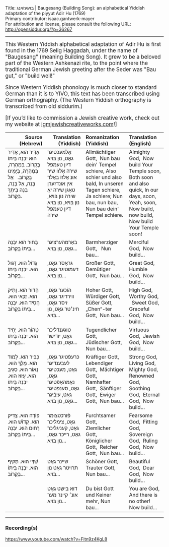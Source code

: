 <html>
<head></head>
<body>
Title: בּױגעזאנג | Baugesang (Building Song): an alphabetical Yiddish adaptation of the piyyut Adir Hu (1769)<br />
Primary contributor: isaac.gantwerk-mayer<br />
For attribution and license, please consult the following URL: <a href="http://opensiddur.org/?p=36267">http://opensiddur.org/?p=36267</a>
<p />
<hr />

<div class="english" style="font-size: 1.2em;">
This Western Yiddish alphabetical adaptation of Adir Hu is first found in the 1769 Selig Haggadah, under the name of "Baugesang" (meaning Building Song). It grew to be a beloved part of the Western Ashkenazi rite, to the point where the traditional German Jewish greeting after the Seder was "Bau gut," or "build well!" 

Since Western Yiddish phonology is much closer to standard German than it is to YIVO, this text has been transcribed using German orthography. (The Western Yiddish orthography is transcribed from old siddurim.)

[If you’d like to commission a Jewish creative work, check out my website at <a href="http://igmjewishcreativeworks.com">igmjewishcreativeworks.com</a>!]
</div>


<table style="width:100%;margin-left: auto;margin-right: auto;" class="draggable">
<thead><tr><th id="x" style="text-align: right;">Source (Hebrew)</th><th style="text-align: right;">Translation (Yiddish)</th><th style="text-align: left;">Romanization (Yiddish)</th><th style="text-align: left;">Translation (English)</th></tr></thead>
<tbody>
<tr><td style="vertical-align:top;" width="25%">
<div class="liturgy"><span lang="he">	 
<span class="acrostic">אַ</span>דִּיר הוּא, אַדִּיר הוּא
יִבְנֶה בֵּיתוֹ בְּקָרוֹב.
בִּמְהֵרָה, בִּמְהֵרָה, 
בְּיָמֵינוּ בְּקָרוֹב.
&nbsp;
אֵל בְּנֵה, אֵל בְּנֵה,
בְּנֵה בֵּיתְךָ בְּקָרוֹב.
</span></div></td>
 
<td style="vertical-align:top;">
<div class="yiddish"><span lang="yi">
<span class="acrostic">אַ</span>למעכטיגר גאָט,
נוּן בּױא דײַן טעמפּל שירה
אַלזוֹ שיר אוּנ אַלזוֹ באַלד
אין אוּנדזערן טאַגן שירה
יאַ שירה
נוּן בּױא, נוּן בּױא,
נוּן בּױא דײַן טעמפּל שירה
</span></div></td>
 
<td style="vertical-align:top;">
<div class="german"><span lang="yi">
Allmächtiger Gott,<span class="acrostic">&nbsp;</span>
Nun bau dein' Tempel schiere,
Also schier und also bald,
In unseren Tagen schiere,
Ja schiere;
Nun bau, nun bau,
Nun bau dein' Tempel schiere.
</span></div></td>
 
<td style="vertical-align:top;">
<div class="english">
Almighty God,<span class="acrostic">&nbsp;</span>
Now build Your Temple soon,
Both soon and also quick,
In our days, soon,
Yeah, soon,
Now build, now build,
Now build Your Temple soon!
</div></td></tr>


<tr><td style="vertical-align:top;">
<div class="liturgy"><span lang="he">
<span class="acrostic">בָּ</span>חוּר הוּא
יִבְנֶה בֵּיתוֹ בְּקָרוֹב...
</span></div></td>
 
<td style="vertical-align:top;">
<div class="yiddish"><span lang="yi">
<span class="acrostic">ב</span>אַרמהערציגר גאָט,
נוּן בּױא...
</span></div></td>
 
<td style="vertical-align:top;">
<div class="german"><span lang="yi">
Barmherziger Gott, <span class="acrostic">&nbsp;</span>
Nun bau...
</span></div></td>
 
<td style="vertical-align:top;">
<div class="english">
Merciful God,<span class="acrostic">&nbsp;</span>
Now build…
</div></td></tr>


<tr><td style="vertical-align:top;">
<div class="liturgy"><span lang="he">
<span class="acrostic">גָּ</span>דוֹל הוּא.
<span class="acrostic">דָּ</span>גוּל הוּא.
יִבְנֶה בֵּיתוֹ בְּקָרוֹב...
</span></div></td>
 
<td style="vertical-align:top;">
<div class="yiddish"><span lang="yi">
<span class="acrostic">ג</span>ראָסר גאָט,
<span class="acrostic">ד</span>עמוּטיגר גאָט,
נוּן בּױא...
</span></div></td>
 
<td style="vertical-align:top;">
<div class="german"><span lang="yi">
Großer Gott, <span class="acrostic">&nbsp;</span>
Demütiger Gott,<span class="acrostic">&nbsp;</span>
Nun bau...
</span></div></td>
 
<td style="vertical-align:top;">
<div class="english">
Great God,<span class="acrostic">&nbsp;</span>
Humble God,<span class="acrostic">&nbsp;</span>
Now build…
</div></td></tr>


<tr><td style="vertical-align:top;">
<div class="liturgy"><span lang="he">
<span class="acrostic">הָ</span>דוּר הוּא.
<span class="acrostic">וָ</span>תִיק הוּא.
<span class="acrostic">זַ</span>כַּאי הוּא.
<span class="acrostic">חָ</span>סִיד הוּא.
יִבְנֶה בֵּיתוֹ בְּקָרוֹב...
</span></div></td>
 
<td style="vertical-align:top;">
<div class="yiddish"><span lang="yi">
<span class="acrostic">ה</span>וֹכער גאָט,
<span class="acrostic">װ</span>ירדיגר גאָט,
<span class="acrostic">ז</span>יסר גאָט,
<span class="acrostic">ח</span>ינ׳טר גאָט,
נוּן בּױא...
</span></div></td>
 
<td style="vertical-align:top;">
<div class="german"><span lang="yi">
Hoher Gott, <span class="acrostic">&nbsp;</span>
Würdiger Gott, <span class="acrostic">&nbsp;</span>
Süßer Gott,<span class="acrostic">&nbsp;</span>
„Chen“-ter Gott,<span class="acrostic">&nbsp;</span>
Nun bau...
</span></div></td>
 
<td style="vertical-align:top;">
<div class="english">
High God,<span class="acrostic">&nbsp;</span>
Worthy God, <span class="acrostic">&nbsp;</span>
Sweet God,<span class="acrostic">&nbsp;</span>
Graceful God,<span class="acrostic">&nbsp;</span>
Now build…
</div></td></tr>


<tr><td style="vertical-align:top;">
<div class="liturgy"><span lang="he">
<span class="acrostic">טָ</span>הוֹר הוּא.
<span class="acrostic">יָ</span>חִיד הוּא.
יִבְנֶה בֵּיתוֹ בְּקָרוֹב...
</span></div></td>
 
<td style="vertical-align:top;">
<div class="yiddish"><span lang="yi">
<span class="acrostic">ט</span>וּגענדליכר גאָט,
<span class="acrostic">י</span>וּדישר גאָט,
נוּן בּױא...
</span></div></td>
 
<td style="vertical-align:top;">
<div class="german"><span lang="yi">
Tugendlicher Gott, <span class="acrostic">&nbsp;</span>
Jüdischer Gott,<span class="acrostic">&nbsp;</span>
Nun bau...
</span></div></td>
 
<td style="vertical-align:top;">
<div class="english">
Virtuous God,<span class="acrostic">&nbsp;</span>
Jewish God,<span class="acrostic">&nbsp;</span>
Now build…
</div></td></tr>


<tr><td style="vertical-align:top;">
<div class="liturgy"><span lang="he">
<span class="acrostic">כַּ</span>בִּיר הוּא.
<span class="acrostic">לָ</span>מוּד הוּא.
<span class="acrostic">מֶ</span>לֶךְ הוּא.
<span class="acrostic">נָ</span>אוֹר הוּא.
<span class="acrostic">סַ</span>גִּיב הוּא.
<span class="acrostic">עִ</span>זּוּז הוּא.
יִבְנֶה בֵּיתוֹ בְּקָרוֹב...
</span></div></td>
 
<td style="vertical-align:top;">
<div class="yiddish"><span lang="yi">
<span class="acrostic">כּ</span>רעפֿטיגר גאָט,
<span class="acrostic">ל</span>עבענדיגר גאָט,
<span class="acrostic">מ</span>עכטיגר גאָט,
<span class="acrostic">נ</span>אַמהאַפֿטיגר גאָט,
<span class="acrostic">ס</span>ענפטיגר גאָט,
<span class="acrostic">ע</span>יבֿיגר גאָט,
נוּן בּױא...
</span></div></td>
 
<td style="vertical-align:top;">
<div class="german"><span lang="yi">
Kräftiger Gott,<span class="acrostic">&nbsp;</span>
Lebendiger Gott,<span class="acrostic">&nbsp;</span>
Mächtiger Gott,<span class="acrostic">&nbsp;</span>
Namhafter Gott,<span class="acrostic">&nbsp;</span>
Sänftiger Gott,<span class="acrostic">&nbsp;</span>
Ewiger Gott,<span class="acrostic">&nbsp;</span>
Nun bau...
</span></div></td>
 
<td style="vertical-align:top;">
<div class="english">
Strong God,<span class="acrostic">&nbsp;</span>
Living God,<span class="acrostic">&nbsp;</span>
Mighty God,<span class="acrostic">&nbsp;</span>
Renowned God,<span class="acrostic">&nbsp;</span>
Soothing God,<span class="acrostic">&nbsp;</span>
Eternal God,<span class="acrostic">&nbsp;</span>
Now build…
</div></td></tr>


<tr><td style="vertical-align:top;">
<div class="liturgy"><span lang="he">
<span class="acrostic">פּ</span>וֹדֶה הוּא.
<span class="acrostic">צַ</span>דִּיק הוּא.
<span class="acrostic">קָ</span>דוֹשׁ הוּא.
<span class="acrostic">רַ</span>חוּם הוּא.
יִבְנֶה בֵּיתוֹ בְּקָרוֹב...
</span></div></td>
 
<td style="vertical-align:top;">
<div class="yiddish"><span lang="yi">
<span class="acrostic">פֿ</span>ורכטצוּמר גאָט,
<span class="acrostic">צ</span>ימליכר גאָט,
<span class="acrostic">ק</span>עניגליכר גאָט,
<span class="acrostic">ר</span>ײכר גאָט,
נוּן בּױא...
</span></div></td>
 
<td style="vertical-align:top;">
<div class="german"><span lang="yi">
Furchtsamer Gott,<span class="acrostic">&nbsp;</span>
Ziemlicher Gott,<span class="acrostic">&nbsp;</span>
Königlicher Gott,<span class="acrostic">&nbsp;</span>
Reicher Gott,<span class="acrostic">&nbsp;</span>
Nun bau...
</span></div></td>
 
<td style="vertical-align:top;">
<div class="english">
Fearsome God,<span class="acrostic">&nbsp;</span>
Fitting God,<span class="acrostic">&nbsp;</span>
Sovereign God,<span class="acrostic">&nbsp;</span>
Ruling God,<span class="acrostic">&nbsp;</span>
Now build…
</div></td></tr>


<tr><td style="vertical-align:top;">
<div class="liturgy"><span lang="he">
<span class="acrostic">שַׁ</span>דַּי הוּא.
<span class="acrostic">תַּ</span>קִּיף הוּא.
יִבְנֶה בֵּיתוֹ בְּקָרוֹב...
</span></div></td>
 
<td style="vertical-align:top;">
<div class="yiddish"><span lang="yi">
<span class="acrostic">ש</span>ײנר גאָט
<span class="acrostic">תּ</span>רױטר גאָט
נוּן בּױא...
</span></div></td>
 
<td style="vertical-align:top;">
<div class="german"><span lang="yi">
Schöner Gott,<span class="acrostic">&nbsp;</span>
Trauter Gott,<span class="acrostic">&nbsp;</span>
Nun bau...
</span></div></td>
 
<td style="vertical-align:top;">
<div class="english">
Beautiful God,<span class="acrostic">&nbsp;</span>
Dear God,<span class="acrostic">&nbsp;</span>
Now build…
</div></td></tr>


<tr><td style="vertical-align:top;">
<div class="liturgy"><span lang="he">

</span></div></td>
 
<td style="vertical-align:top;">
<div class="yiddish"><span lang="yi">
דוּא בישט גאָט 
אוּנ׳ קײנר מער
נוּן בּױא...
</span></div></td>
 
<td style="vertical-align:top;">
<div class="german"><span lang="yi">
Du bist Gott 
und Keiner mehr,
Nun bau...
</span></div></td>
 
<td style="vertical-align:top;">
<div class="english">
You are God,
And there is no other!
Now build…
</div></td></tr>
</tbody></table>

<hr />
<!--


<h3>Source(s)</h3>
-->

<h3>Recording(s)</h3>

https://www.youtube.com/watch?v=Fitn9z4KgL8

&nbsp;
</body>
</html>